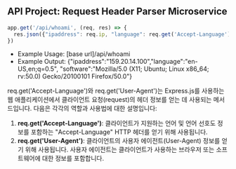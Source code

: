## API Project: Request Header Parser Microservice
```node.js
app.get('/api/whoami', (req, res) => {
  res.json({"ipaddress": req.ip, "language": req.get('Accept-Language'), "software": req.get('User-Agent')});
})
```

- Example Usage:
[base url]/api/whoami
- Example Output:
{"ipaddress":"159.20.14.100","language":"en-US,en;q=0.5",
"software":"Mozilla/5.0 (X11; Ubuntu; Linux x86_64; rv:50.0) Gecko/20100101 Firefox/50.0"}


req.get('Accept-Language')와 req.get('User-Agent')는 Express.js를 사용하는 웹 애플리케이션에서 클라이언트 요청(request)의 헤더 정보를 얻는 데 사용되는 메서드입니다. 다음은 각각의 역할과 사용법에 대한 설명입니다:
1. **req.get('Accept-Language')**: 클라이언트가 지원하는 언어 및 언어 선호도 정보를 포함하는 "Accept-Language" HTTP 헤더를 얻기 위해 사용됩니다.
2. **req.get('User-Agent')**: 클라이언트의 사용자 에이전트(User-Agent) 정보를 얻기 위해 사용됩니다. 사용자 에이전트는 클라이언트가 사용하는 브라우저 또는 소프트웨어에 대한 정보를 포함합니다.
